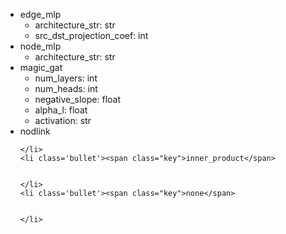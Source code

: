 <div class="annotate">

<ul>
    <li class='bullet'><span class="key">edge_mlp</span>
    <ul>
        <li class='no-bullet'><span class="key-leaf">architecture_str</span>: <span class="value">str</span></li>
        <li class='no-bullet'><span class="key-leaf">src_dst_projection_coef</span>: <span class="value">int</span></li>
    </ul>
    </li>
    <li class='bullet'><span class="key">node_mlp</span>
    <ul>
        <li class='no-bullet'><span class="key-leaf">architecture_str</span>: <span class="value">str</span></li>
    </ul>
    </li>
    <li class='bullet'><span class="key">magic_gat</span>
    <ul>
        <li class='no-bullet'><span class="key-leaf">num_layers</span>: <span class="value">int</span></li>
        <li class='no-bullet'><span class="key-leaf">num_heads</span>: <span class="value">int</span></li>
        <li class='no-bullet'><span class="key-leaf">negative_slope</span>: <span class="value">float</span></li>
        <li class='no-bullet'><span class="key-leaf">alpha_l</span>: <span class="value">float</span></li>
        <li class='no-bullet'><span class="key-leaf">activation</span>: <span class="value">str</span></li>
    </ul>
    </li>
    <li class='bullet'><span class="key">nodlink</span>
    
    
    </li>
    <li class='bullet'><span class="key">inner_product</span>
    
    
    </li>
    <li class='bullet'><span class="key">none</span>
    
    
    </li>
</ul>

</div>

